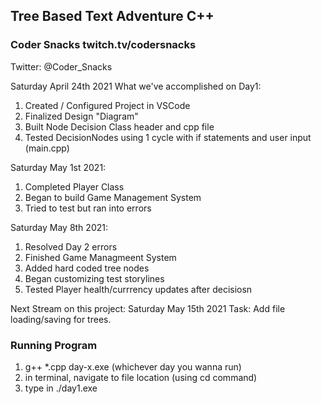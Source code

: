## Tree Based Text Adventure C++
### Coder Snacks twitch.tv/codersnacks
Twitter: @Coder_Snacks

Saturday April 24th 2021 
What we've accomplished on Day1: 
1. Created / Configured Project in VSCode
2. Finalized Design "Diagram" 
3. Built Node Decision Class header and cpp file
4. Tested DecisionNodes using 1 cycle with if statements and user input (main.cpp)


Saturday May 1st 2021:
1. Completed Player Class
2. Began to build Game Management System
3. Tried to test but ran into errors

Saturday May 8th 2021:
1. Resolved Day 2 errors
2. Finished Game Managmeent System
3. Added hard coded tree nodes
4. Began customizing test storylines
5. Tested Player health/currrency updates after decisiosn

Next Stream on this project: Saturday May 15th 2021 
Task: Add file loading/saving for trees.


### Running Program 
1. g++ *.cpp day-x.exe (whichever day you wanna run)
2. in terminal, navigate to file location (using cd command)
3. type in ./day1.exe
